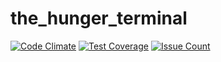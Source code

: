 # the_hunger_terminal

[![Code Climate](https://codeclimate.com/github/joshsoftware/the_hunger_terminal/badges/gpa.svg)](https://codeclimate.com/github/joshsoftware/the_hunger_terminal)
[![Test Coverage](https://codeclimate.com/github/joshsoftware/the_hunger_terminal/badges/coverage.svg)](https://codeclimate.com/github/joshsoftware/the_hunger_terminal/coverage)
[![Issue Count](https://codeclimate.com/github/joshsoftware/the_hunger_terminal/badges/issue_count.svg)](https://codeclimate.com/github/joshsoftware/the_hunger_terminal)
